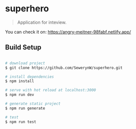 # superhero

> Application for inteview.

You can check it on: https://angry-meitner-98fabf.netlify.app/

## Build Setup

```bash

# download project
$ git clone https://github.com/SewerynW/superhero.git

# install dependencies
$ npm install

# serve with hot reload at localhost:3000
$ npm run dev

# generate static project
$ npm run generate

# test
$ npm run test
```
